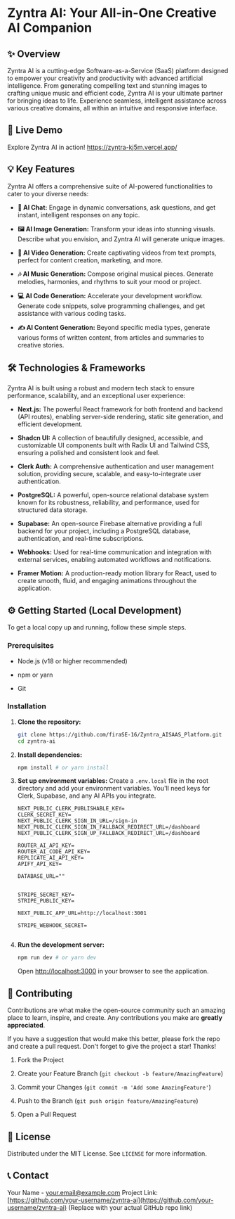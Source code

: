 # Zyntra AI: Your All-in-One Creative AI Companion

## ✨ Overview

Zyntra AI is a cutting-edge Software-as-a-Service (SaaS) platform designed to empower your creativity and productivity with advanced artificial intelligence. From generating compelling text and stunning images to crafting unique music and efficient code, Zyntra AI is your ultimate partner for bringing ideas to life. Experience seamless, intelligent assistance across various creative domains, all within an intuitive and responsive interface.

## 🚀 Live Demo

Explore Zyntra AI in action!
<https://zyntra-kj5m.vercel.app/>

## 💡 Key Features

Zyntra AI offers a comprehensive suite of AI-powered functionalities to cater to your diverse needs:

* **💬 AI Chat:** Engage in dynamic conversations, ask questions, and get instant, intelligent responses on any topic.

* **🖼️ AI Image Generation:** Transform your ideas into stunning visuals. Describe what you envision, and Zyntra AI will generate unique images.

* **🎥 AI Video Generation:** Create captivating videos from text prompts, perfect for content creation, marketing, and more.

* **🎶 AI Music Generation:** Compose original musical pieces. Generate melodies, harmonies, and rhythms to suit your mood or project.

* **💻 AI Code Generation:** Accelerate your development workflow. Generate code snippets, solve programming challenges, and get assistance with various coding tasks.

* **✍️ AI Content Generation:** Beyond specific media types, generate various forms of written content, from articles and summaries to creative stories.

## 🛠️ Technologies & Frameworks

Zyntra AI is built using a robust and modern tech stack to ensure performance, scalability, and an exceptional user experience:

* **Next.js:** The powerful React framework for both frontend and backend (API routes), enabling server-side rendering, static site generation, and efficient development.

* **Shadcn UI:** A collection of beautifully designed, accessible, and customizable UI components built with Radix UI and Tailwind CSS, ensuring a polished and consistent look and feel.

* **Clerk Auth:** A comprehensive authentication and user management solution, providing secure, scalable, and easy-to-integrate user authentication.

* **PostgreSQL:** A powerful, open-source relational database system known for its robustness, reliability, and performance, used for structured data storage.

* **Supabase:** An open-source Firebase alternative providing a full backend for your project, including a PostgreSQL database, authentication, and real-time subscriptions.

* **Webhooks:** Used for real-time communication and integration with external services, enabling automated workflows and notifications.

* **Framer Motion:** A production-ready motion library for React, used to create smooth, fluid, and engaging animations throughout the application.

## ⚙️ Getting Started (Local Development)

To get a local copy up and running, follow these simple steps.

### Prerequisites

* Node.js (v18 or higher recommended)

* npm or yarn

* Git

### Installation

1. **Clone the repository:**

   ```bash
   git clone https://github.com/firaSE-16/Zyntra_AISAAS_Platform.git
   cd zyntra-ai
   ```

2. **Install dependencies:**

   ```bash
   npm install # or yarn install
   ```

3. **Set up environment variables:**
   Create a `.env.local` file in the root directory and add your environment variables. You'll need keys for Clerk, Supabase, and any AI APIs you integrate.

   ```env
   NEXT_PUBLIC_CLERK_PUBLISHABLE_KEY=
   CLERK_SECRET_KEY=
   NEXT_PUBLIC_CLERK_SIGN_IN_URL=/sign-in
   NEXT_PUBLIC_CLERK_SIGN_IN_FALLBACK_REDIRECT_URL=/dashboard
   NEXT_PUBLIC_CLERK_SIGN_UP_FALLBACK_REDIRECT_URL=/dashboard

   ROUTER_AI_API_KEY=
   ROUTER_AI_CODE_API_KEY=
   REPLICATE_AI_API_KEY=
   APIFY_API_KEY=

   DATABASE_URL=""


   STRIPE_SECRET_KEY=
   STRIPE_PUBLIC_KEY=

   NEXT_PUBLIC_APP_URL=http://localhost:3001

   STRIPE_WEBHOOK_SECRET=


   ```

4. **Run the development server:**

   ```bash
   npm run dev # or yarn dev
   ```

   Open [http://localhost:3000](http://localhost:3000) in your browser to see the application.

## 🤝 Contributing

Contributions are what make the open-source community such an amazing place to learn, inspire, and create. Any contributions you make are **greatly appreciated**.

If you have a suggestion that would make this better, please fork the repo and create a pull request. Don't forget to give the project a star! Thanks!

1. Fork the Project

2. Create your Feature Branch (`git checkout -b feature/AmazingFeature`)

3. Commit your Changes (`git commit -m 'Add some AmazingFeature'`)

4. Push to the Branch (`git push origin feature/AmazingFeature`)

5. Open a Pull Request

## 📄 License

Distributed under the MIT License. See `LICENSE` for more information.

## 📞 Contact

Your Name - [your.email@example.com](mailto:your.email@example.com)
Project Link: [https://github.com/your-username/zyntra-ai](https://github.com/your-username/zyntra-ai) (Replace with your actual GitHub repo link)
